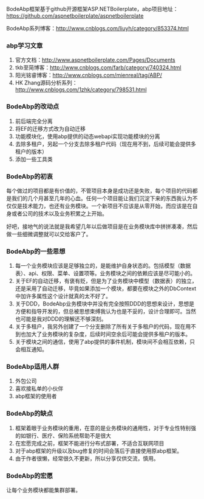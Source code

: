 BodeAbp框架基于github开源框架ASP.NETBoilerplate，abp项目地址：https://github.com/aspnetboilerplate/aspnetboilerplate

BodeAbp系列博客：http://www.cnblogs.com/liuyh/category/853374.html


### abp学习文章
1. 官方文档：http://www.aspnetboilerplate.com/Pages/Documents
2. tkb至简博客：http://www.cnblogs.com/farb/category/740324.html
3. 阳光铭睿博客：http://www.cnblogs.com/mienreal/tag/ABP/
4. HK Zhang源码分析系列：http://www.cnblogs.com/1zhk/category/798531.html
 
### BodeAbp的改动点
1. 前后端完全分离
2. 将EF的迁移方式改为自动迁移
3. 功能模块化，使用abp提供的动态webapi实现功能模块的分离
4. 去除多租户，另起一个分支去除多租户代码（现在用不到，后续可能会提供多租户的版本）
5. 添加一些工具类
 
### BodeAbp的初衷
每个做过的项目都是有价值的，不管项目本身是成功还是失败，每个项目的代码都是我们的几个月甚至几年的心血。任何一个项目能让我们沉淀下来的东西我认为不仅仅是技术能力，也还有业务模块。一个新项目不应该是从零开始，而应该是在自身或者公司的技术以及业务积累之上开始。
 
好吧，接地气的说法就是我希望几年以后做项目是在业务模块库中拼拼凑凑，然后做一些细微调整就可以交给客户了。
 
### BodeAbp的一些思想
1. 每一个业务模块应该是足够独立的，是能维护自身状态的。包括模型（数据表）、api、权限、菜单、设置项等。业务模块之间的依赖应该是尽可能小的。
2. 关于EF的自动迁移，有褒有贬，但是为了业务模块中模型（数据表）的独立，还是采用了自动迁移，毕竟如果添加一个模块，都要在模块之外的DbContext中加许多属性这个设计就真的太不好了。
3. 关于DDD，BodeAbp业务模块中并没有完全按照DDD的思想来设计，思想是方便和指导开发的，但总被思想束缚我认为也是不妥的，设计合理即可。当然也可能是我对DDD的理解还不够深刻。
4. 关于多租户，我另外创建了一个分支删除了所有关于多租户的代码，现在用不到也加大了业务模块的复杂度，后续时间空余后可能会提供多租户的版本。
5. 关于模块之间的通信，使用了abp提供的事件机制，模块间不会相互依赖，只会相互通知。
 
### BodeAbp适用人群
1. 外包公司
2. 喜欢接私单的小伙伴
3. abp框架的使用者

### BodeAbp的缺点
1. 框架着眼于业务模块的重用，在意的是业务模块的通用性，对于专业性特别强的如银行、医疗、保险系统帮助不是很大
2. 在宏愿完成之前，框架不能进行分布式部署，不适合互联网项目
3. 对于abp框架的升级以及bug修复的时间会落后于直接使用原abp框架。
4. 由于作者很懒，经常很久不更新，所以分享仅供交流，慎用。
 
### BodeAbp的宏愿
让每个业务模块都能集群部署。